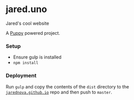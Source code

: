 # jared.uno
Jared&#39;s cool website

A [Puppy](https://github.com/Upstatement/generator-puppy) powered project.

### Setup
* Ensure gulp is installed
* `npm install`

### Deployment
Run `gulp` and copy the contents of the `dist` directory to the [`jarednova.github.io`](https://github.com/jarednova/jarednova.github.io) repo and then push to `master`. 
